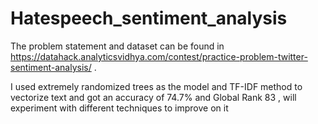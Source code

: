 # Hatespeech_sentiment_analysis

The problem statement and dataset  can be found in https://datahack.analyticsvidhya.com/contest/practice-problem-twitter-sentiment-analysis/ .

I used extremely randomized trees as the model and TF-IDF method to vectorize text and got an accuracy of 74.7% and Global Rank 83 , will experiment with different techniques to improve on it
